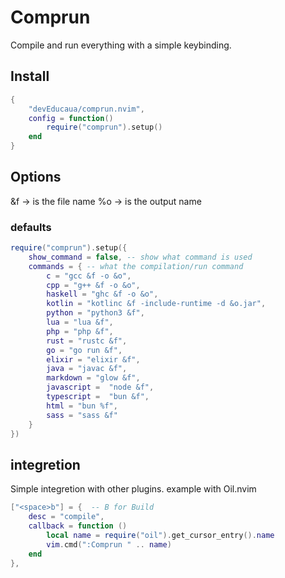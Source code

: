 # Comprun
Compile and run everything with a simple keybinding.

## Install
```lua
{
    "devEducaua/comprun.nvim",
    config = function()
        require("comprun").setup()
    end
}
```

## Options
&f -> is the file name
%o -> is the output name

### defaults

```lua
require("comprun").setup({
    show_command = false, -- show what command is used
    commands = { -- what the compilation/run command
        c = "gcc &f -o &o",
        cpp = "g++ &f -o &o",
        haskell = "ghc &f -o &o",
        kotlin = "kotlinc &f -include-runtime -d &o.jar",
        python = "python3 &f",
        lua = "lua &f",
        php = "php &f",
        rust = "rustc &f",
        go = "go run &f",
        elixir = "elixir &f",
        java = "javac &f",
        markdown = "glow &f",
        javascript =  "node &f",
        typescript =  "bun &f",
        html = "bun %f",
        sass = "sass &f"
    }
})
```

## integretion
Simple integretion with other plugins.
example with Oil.nvim

```lua
["<space>b"] = {  -- B for Build
    desc = "compile",
    callback = function ()
        local name = require("oil").get_cursor_entry().name
        vim.cmd(":Comprun " .. name)
    end
},
```
